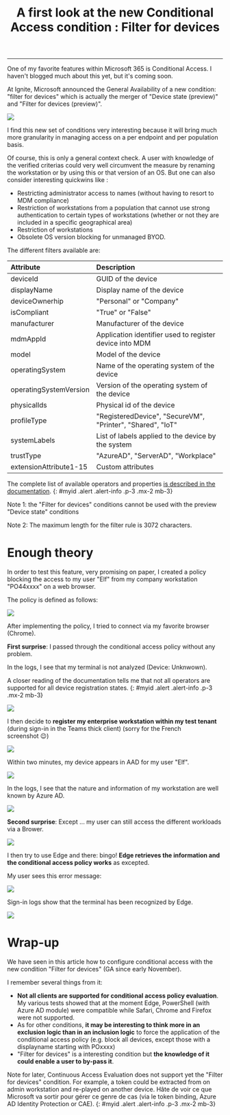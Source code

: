 ﻿---
title: "A first look at the new Conditional Access condition : Filter for devices"
subtitle:
excerpt: Microsoft just released a new condition for Conditional Access policies to improve the control over the devices authorized to access the tenant.   
tags:
  - Azure AD
  - Conditional Access
  - Microsoft 365
  - Security
header_img : "./assets/img/posts/2021-11-10_Conditional-Access-filter-for-devices_1.png"
---

****

One of my favorite features within Microsoft 365 is Conditional Access. I haven't blogged much about this yet, but it's coming soon. 

At Ignite, Microsoft announced the General Availability of a new condition: "filter for devices" which is actually the merger of "Device state (preview)" and "Filter for devices (preview)". 

<img src="https://thijoubert.github.io/assets/img/posts/2021-11-10_Conditional-Access-filter-for-devices_1.png" >

I find this new set of conditions very interesting because it will bring much more granularity in managing access on a per endpoint and per population basis. 

Of course, this is only a general context check. A user with knowledge of the verified criterias could very well circumvent the measure by renaming the workstation or by using this or that version of an OS. But one can also consider interesting quickwins like : 
- Restricting administrator access to names (without having to resort to MDM compliance)
- Restriction of workstations from a population that cannot use strong authentication to certain types of workstations (whether or not they are included in a specific geographical area)
- Restriction of workstations 
- Obsolete OS version blocking for unmanaged BYOD. 

The different filters available are:  

|Attribute|Description|
| :- | :- |
|deviceId|GUID of the device|
|displayName|Display name of the device|
|deviceOwnerhip|"Personal" or "Company"|
|isCompliant|"True" or "False"|
|manufacturer|Manufacturer of the device|
|mdmAppId|Application identifier used to register device into MDM|
|model|Model of the device|
|operatingSystem|Name of the operating system of the device|
|operatingSystemVersion|Version of the operating system of the device|
|physicalIds|Physical id of the device|
|profileType|"RegisteredDevice", "SecureVM", "Printer", "Shared", "IoT" |
|systemLabels|List of labels applied to the device by the system|
|trustType|"AzureAD", "ServerAD", "Workplace" |
|extensionAttribute1-15|Custom attributes|

The complete list of available operators and properties [is described in the documentation](https://docs.microsoft.com/en-us/azure/active-directory/conditional-access/concept-condition-filters-for-devices#supported-operators-and-device-properties-for-filters).
{: #myid .alert .alert-info .p-3 .mx-2 mb-3}

Note 1: the "Filter for devices" conditions cannot be used with the preview "Device state" conditions

Note 2: The maximum length for the filter rule is 3072 characters.



# Enough theory 

In order to test this feature, very promising on paper, I created a policy blocking the access to my user "Elf" from my company workstation "PO44xxxx" on a web browser. 

The policy is defined as follows:

<img src="https://thijoubert.github.io/assets/img/posts/2021-11-10_Conditional-Access-filter-for-devices_2.png" >

After implementing the policy, I tried to connect via my favorite browser (Chrome).

**First surprise**: I passed through the conditional access policy without any problem.

In the logs, I see that my terminal is not analyzed (Device: Unknwown). 

A closer reading of the documentation tells me that not all operators are supported for all device registration states. 
{: #myid .alert .alert-info .p-3 .mx-2 mb-3}

<img src="https://thijoubert.github.io/assets/img/posts/2021-11-10_Conditional-Access-filter-for-devices_3.png" >

I then decide to **register my enterprise workstation within my test tenant** (during sign-in in the Teams thick client) (sorry for the French screenshot 😉)

<img src="https://thijoubert.github.io/assets/img/posts/2021-11-10_Conditional-Access-filter-for-devices_4.png" >

Within two minutes, my device appears in AAD for my user "Elf". 

<img src="https://thijoubert.github.io/assets/img/posts/2021-11-10_Conditional-Access-filter-for-devices_5.png" >

In the logs, I see that the nature and information of my workstation are well known by Azure AD. 

<img src="https://thijoubert.github.io/assets/img/posts/2021-11-10_Conditional-Access-filter-for-devices_6.png" >

**Second surprise**: Except ... my user can still access the different workloads via a Brower. 

<img src="https://thijoubert.github.io/assets/img/posts/2021-11-10_Conditional-Access-filter-for-devices_7.png" >

I then try to use Edge and there: bingo! **Edge retrieves the information and the conditional access policy works** as excepted. 

My user sees this error message: 

<img src="https://thijoubert.github.io/assets/img/posts/2021-11-10_Conditional-Access-filter-for-devices_8.png" >

Sign-in logs show that the terminal has been recognized by Edge.

<img src="https://thijoubert.github.io/assets/img/posts/2021-11-10_Conditional-Access-filter-for-devices_9.png" >



# Wrap-up

We have seen in this article how to configure conditional access with the new condition "Filter for devices" (GA since early November).

I remember several things from it: 
- **Not all clients are supported for conditional access policy evaluation**. My various tests showed that at the moment Edge, PowerShell (with Azure AD module) were compatible while Safari, Chrome and Firefox were not supported.  
- As for other conditions, **it may be interesting to think more in an exclusion logic than in an inclusion logic** to force the application of the conditional access policy (e.g. block all devices, except those with a displayname starting with POxxxx)
- "Filter for devices" is a interesting condition but **the knowledge of it could enable a user to by-pass it**. 

Note for later, Continuous Access Evaluation does not support yet the "Filter for devices" condition. For example, a token could be extracted from on admin workstation and re-played on another device. Hâte de voir ce que Microsoft va sortir pour gérer ce genre de cas (via le token binding, Azure AD Identity Protection or CAE). 
{: #myid .alert .alert-info .p-3 .mx-2 mb-3}
